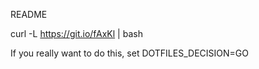 README


curl -L https://git.io/fAxKl | bash

If you really want to do this, set DOTFILES_DECISION=GO
